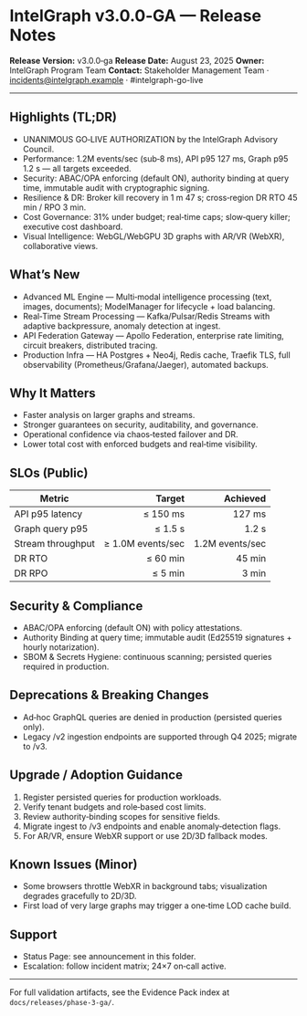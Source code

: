 # IntelGraph v3.0.0‑GA — Release Notes

**Release Version:** v3.0.0‑ga
**Release Date:** August 23, 2025
**Owner:** IntelGraph Program Team
**Contact:** Stakeholder Management Team · incidents@intelgraph.example · #intelgraph-go-live

---

## Highlights (TL;DR)

- UNANIMOUS GO‑LIVE AUTHORIZATION by the IntelGraph Advisory Council.
- Performance: 1.2M events/sec (sub‑8 ms), API p95 127 ms, Graph p95 1.2 s — all targets exceeded.
- Security: ABAC/OPA enforcing (default ON), authority binding at query time, immutable audit with cryptographic signing.
- Resilience & DR: Broker kill recovery in 1 m 47 s; cross‑region DR RTO 45 min / RPO 3 min.
- Cost Governance: 31% under budget; real‑time caps; slow‑query killer; executive cost dashboard.
- Visual Intelligence: WebGL/WebGPU 3D graphs with AR/VR (WebXR), collaborative views.

## What’s New

- Advanced ML Engine — Multi‑modal intelligence processing (text, images, documents); ModelManager for lifecycle + load balancing.
- Real‑Time Stream Processing — Kafka/Pulsar/Redis Streams with adaptive backpressure, anomaly detection at ingest.
- API Federation Gateway — Apollo Federation, enterprise rate limiting, circuit breakers, distributed tracing.
- Production Infra — HA Postgres + Neo4j, Redis cache, Traefik TLS, full observability (Prometheus/Grafana/Jaeger), automated backups.

## Why It Matters

- Faster analysis on larger graphs and streams.
- Stronger guarantees on security, auditability, and governance.
- Operational confidence via chaos‑tested failover and DR.
- Lower total cost with enforced budgets and real‑time visibility.

## SLOs (Public)

| Metric            |            Target |        Achieved |
| ----------------- | ----------------: | --------------: |
| API p95 latency   |          ≤ 150 ms |          127 ms |
| Graph query p95   |           ≤ 1.5 s |           1.2 s |
| Stream throughput | ≥ 1.0M events/sec | 1.2M events/sec |
| DR RTO            |          ≤ 60 min |          45 min |
| DR RPO            |           ≤ 5 min |           3 min |

## Security & Compliance

- ABAC/OPA enforcing (default ON) with policy attestations.
- Authority Binding at query time; immutable audit (Ed25519 signatures + hourly notarization).
- SBOM & Secrets Hygiene: continuous scanning; persisted queries required in production.

## Deprecations & Breaking Changes

- Ad‑hoc GraphQL queries are denied in production (persisted queries only).
- Legacy /v2 ingestion endpoints are supported through Q4 2025; migrate to /v3.

## Upgrade / Adoption Guidance

1. Register persisted queries for production workloads.
2. Verify tenant budgets and role‑based cost limits.
3. Review authority‑binding scopes for sensitive fields.
4. Migrate ingest to /v3 endpoints and enable anomaly‑detection flags.
5. For AR/VR, ensure WebXR support or use 2D/3D fallback modes.

## Known Issues (Minor)

- Some browsers throttle WebXR in background tabs; visualization degrades gracefully to 2D/3D.
- First load of very large graphs may trigger a one‑time LOD cache build.

## Support

- Status Page: see announcement in this folder.
- Escalation: follow incident matrix; 24×7 on‑call active.

---

For full validation artifacts, see the Evidence Pack index at `docs/releases/phase-3-ga/`.
